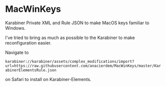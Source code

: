 # MacWinKeys

Karabiner Private XML and Rule JSON to make MacOS keys familiar to Windows.

I've tried to bring as much as possible to the Karabiner to make reconfiguration easier.

Navigate to 

`karabiner://karabiner/assets/complex_modifications/import?url=https://raw.githubusercontent.com/anacierdem/MacWinKeys/master/KarabinerElementsRule.json`

on Safari to install on Karabiner-Elements.